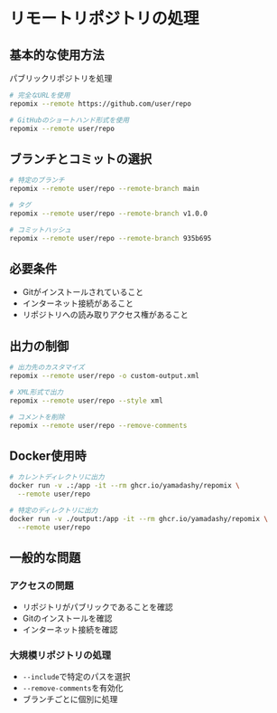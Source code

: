 # リモートリポジトリの処理

## 基本的な使用方法

パブリックリポジトリを処理
```bash
# 完全なURLを使用
repomix --remote https://github.com/user/repo

# GitHubのショートハンド形式を使用
repomix --remote user/repo
```

## ブランチとコミットの選択

```bash
# 特定のブランチ
repomix --remote user/repo --remote-branch main

# タグ
repomix --remote user/repo --remote-branch v1.0.0

# コミットハッシュ
repomix --remote user/repo --remote-branch 935b695
```

## 必要条件

- Gitがインストールされていること
- インターネット接続があること
- リポジトリへの読み取りアクセス権があること

## 出力の制御

```bash
# 出力先のカスタマイズ
repomix --remote user/repo -o custom-output.xml

# XML形式で出力
repomix --remote user/repo --style xml

# コメントを削除
repomix --remote user/repo --remove-comments
```

## Docker使用時

```bash
# カレントディレクトリに出力
docker run -v .:/app -it --rm ghcr.io/yamadashy/repomix \
  --remote user/repo

# 特定のディレクトリに出力
docker run -v ./output:/app -it --rm ghcr.io/yamadashy/repomix \
  --remote user/repo
```

## 一般的な問題

### アクセスの問題
- リポジトリがパブリックであることを確認
- Gitのインストールを確認
- インターネット接続を確認

### 大規模リポジトリの処理
- `--include`で特定のパスを選択
- `--remove-comments`を有効化
- ブランチごとに個別に処理
